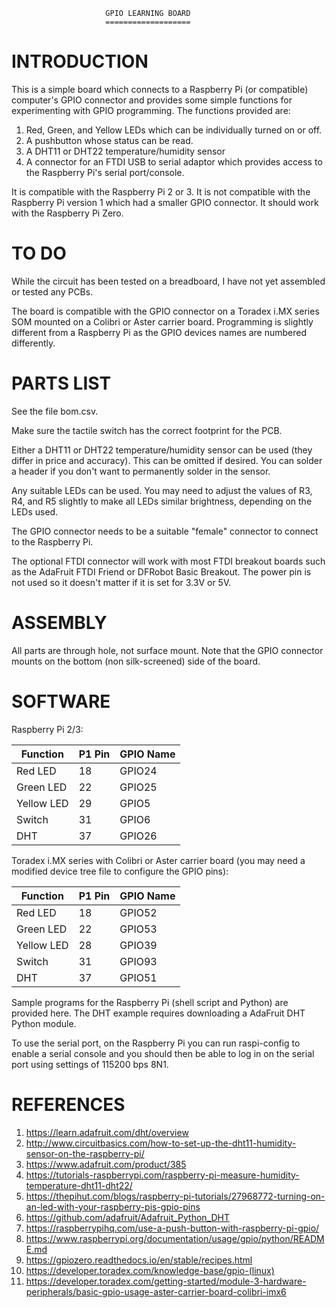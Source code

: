                          GPIO LEARNING BOARD
                         ===================

# INTRODUCTION

This is a simple board which connects to a Raspberry Pi (or compatible) computer's GPIO connector and provides some simple functions for experimenting with GPIO programming. The functions provided are:

1. Red, Green, and Yellow LEDs which can be individually turned on or off.
2. A pushbutton whose status can be read.
3. A DHT11 or DHT22 temperature/humidity sensor
4. A connector for an FTDI USB to serial adaptor which provides access to the Raspberry Pi's serial port/console.

It is compatible with the Raspberry Pi 2 or 3. It is not compatible with the Raspberry Pi version 1 which had a smaller GPIO connector. It should work with the Raspberry Pi Zero.

# TO DO

While the circuit has been tested on a breadboard, I have not yet assembled or tested any PCBs.

The board is compatible with the GPIO connector on a Toradex i.MX series SOM mounted on a Colibri or Aster carrier board. Programming is slightly different from a Raspberry Pi as the GPIO devices names are numbered differently.

# PARTS LIST

See the file bom.csv.

Make sure the tactile switch has the correct footprint for the PCB.

Either a DHT11 or DHT22 temperature/humidity sensor can be used (they differ in price and accuracy). This can be omitted if desired. You can solder a header if you don't want to permanently solder in the sensor.

Any suitable LEDs can be used. You may need to adjust the values of R3, R4, and R5 slightly to make all LEDs similar brightness, depending on the LEDs used.

The GPIO connector needs to be a suitable "female" connector to connect to the Raspberry Pi.

The optional FTDI connector will work with most FTDI breakout boards such as the AdaFruit FTDI Friend or DFRobot Basic Breakout. The power pin is not used so it doesn't matter if it is set for 3.3V or 5V.

# ASSEMBLY

All parts are through hole, not surface mount. Note that the GPIO connector mounts on the bottom (non silk-screened) side of the board.

# SOFTWARE

Raspberry Pi 2/3:

| Function   | P1 Pin | GPIO Name |
| ---------- | ------ | --------- |
| Red LED    | 18     | GPIO24    |
| Green LED  | 22     | GPIO25    |
| Yellow LED | 29     | GPIO5     |
| Switch     | 31     | GPIO6     |
| DHT        | 37     | GPIO26    |

Toradex i.MX series with Colibri or Aster carrier board (you may need a modified device tree file to configure the GPIO pins):

| Function   | P1 Pin | GPIO Name |
| ---------- | ------ | --------- |
| Red LED    |   18   | GPIO52    |
| Green LED  |   22   | GPIO53    |
| Yellow LED |   28   | GPIO39    |
| Switch     |   31   | GPIO93    |
| DHT        |   37   | GPIO51    |

Sample programs for the Raspberry Pi (shell script and Python) are provided here. The DHT example requires downloading a AdaFruit DHT Python module.

To use the serial port, on the Raspberry Pi you can run raspi-config to enable a serial console and you should then be able to log in on the serial port using settings of 115200 bps 8N1.

# REFERENCES

1. https://learn.adafruit.com/dht/overview
2. http://www.circuitbasics.com/how-to-set-up-the-dht11-humidity-sensor-on-the-raspberry-pi/
3. https://www.adafruit.com/product/385
4. https://tutorials-raspberrypi.com/raspberry-pi-measure-humidity-temperature-dht11-dht22/
5. https://thepihut.com/blogs/raspberry-pi-tutorials/27968772-turning-on-an-led-with-your-raspberry-pis-gpio-pins
6. https://github.com/adafruit/Adafruit_Python_DHT
7. https://raspberrypihq.com/use-a-push-button-with-raspberry-pi-gpio/
8. https://www.raspberrypi.org/documentation/usage/gpio/python/README.md
9. https://gpiozero.readthedocs.io/en/stable/recipes.html
10. https://developer.toradex.com/knowledge-base/gpio-(linux)
11. https://developer.toradex.com/getting-started/module-3-hardware-peripherals/basic-gpio-usage-aster-carrier-board-colibri-imx6
